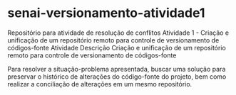 # senai-versionamento-atividade1
Repositório para atividade de resolução de conflitos
Atividade 1 - Criação e unificação de um repositório remoto para controle de versionamento de códigos-fonte
Atividade
Descrição
Criação e unificação de um repositório remoto para controle de versionamento de códigos-fonte
 
Para resolver a situação-problema apresentada, buscar uma solução para preservar o histórico de alterações do código-fonte do projeto, bem como realizar a conciliação de alterações em um mesmo repositório.
